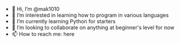 - 👋 Hi, I’m @mak1010
- 👀 I’m interested in learning how to program in various languages
- 🌱 I’m currently learning Python for starters
- 💞️ I’m looking to collaborate on anything at beginner's level for now
- 📫 How to reach me: here

<!---
mak1010/mak1010 is a ✨ special ✨ repository because its `README.md` (this file) appears on your GitHub profile.
You can click the Preview link to take a look at your changes.
--->
